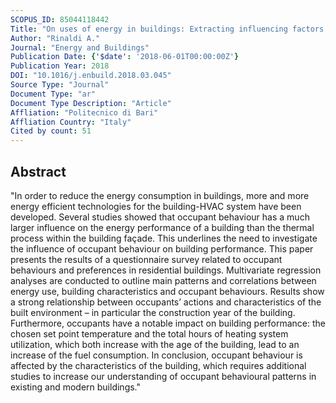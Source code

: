 ```yaml
---
SCOPUS_ID: 85044118442
Title: "On uses of energy in buildings: Extracting influencing factors of occupant behaviour by means of a questionnaire survey"
Author: "Rinaldi A."
Journal: "Energy and Buildings"
Publication Date: {'$date': '2018-06-01T00:00:00Z'}
Publication Year: 2018
DOI: "10.1016/j.enbuild.2018.03.045"
Source Type: "Journal"
Document Type: "ar"
Document Type Description: "Article"
Affliation: "Politecnico di Bari"
Affliation Country: "Italy"
Cited by count: 51
---
```


## Abstract
"In order to reduce the energy consumption in buildings, more and more energy efficient technologies for the building-HVAC system have been developed. Several studies showed that occupant behaviour has a much larger influence on the energy performance of a building than the thermal process within the building façade. This underlines the need to investigate the influence of occupant behaviour on building performance. This paper presents the results of a questionnaire survey related to occupant behaviours and preferences in residential buildings. Multivariate regression analyses are conducted to outline main patterns and correlations between energy use, building characteristics and occupant behaviours. Results show a strong relationship between occupants’ actions and characteristics of the built environment – in particular the construction year of the building. Furthermore, occupants have a notable impact on building performance: the chosen set point temperature and the total hours of heating system utilization, which both increase with the age of the building, lead to an increase of the fuel consumption. In conclusion, occupant behaviour is affected by the characteristics of the building, which requires additional studies to increase our understanding of occupant behavioural patterns in existing and modern buildings."
